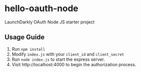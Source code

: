 # hello-oauth-node

LaunchDarkly OAuth Node JS starter project

## Usage Guide

1. Run `npm install`
2. Modify `index.js` with your `client_id` and `client_secret`
3. Run `node index.js` to start the express server.
4. Visit http://localhost:4000 to begin the authorization process.
